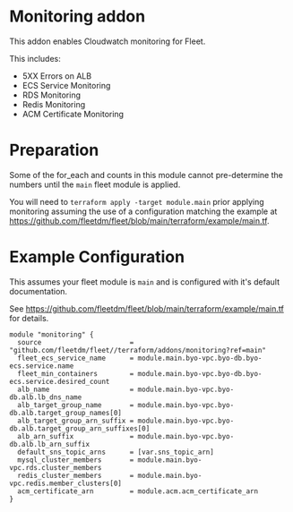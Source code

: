 # Monitoring addon
This addon enables Cloudwatch monitoring for Fleet.

This includes:

- 5XX Errors on ALB
- ECS Service Monitoring
- RDS Monitoring
- Redis Monitoring
- ACM Certificate Monitoring

# Preparation

Some of the for_each and counts in this module cannot pre-determine the numbers until the `main` fleet module is applied.

You will need to `terraform apply -target module.main` prior applying monitoring assuming the use of a configuration matching the example at https://github.com/fleetdm/fleet/blob/main/terraform/example/main.tf.

# Example Configuration

This assumes your fleet module is `main` and is configured with it's default documentation.

See https://github.com/fleetdm/fleet/blob/main/terraform/example/main.tf for details. 

```
module "monitoring" {
  source                      = "github.com/fleetdm/fleet//terraform/addons/monitoring?ref=main"
  fleet_ecs_service_name      = module.main.byo-vpc.byo-db.byo-ecs.service.name
  fleet_min_containers        = module.main.byo-vpc.byo-db.byo-ecs.service.desired_count
  alb_name                    = module.main.byo-vpc.byo-db.alb.lb_dns_name
  alb_target_group_name       = module.main.byo-vpc.byo-db.alb.target_group_names[0]
  alb_target_group_arn_suffix = module.main.byo-vpc.byo-db.alb.target_group_arn_suffixes[0]
  alb_arn_suffix              = module.main.byo-vpc.byo-db.alb.lb_arn_suffix
  default_sns_topic_arns      = [var.sns_topic_arn]
  mysql_cluster_members       = module.main.byo-vpc.rds.cluster_members
  redis_cluster_members       = module.main.byo-vpc.redis.member_clusters[0]
  acm_certificate_arn         = module.acm.acm_certificate_arn
}
``` 

